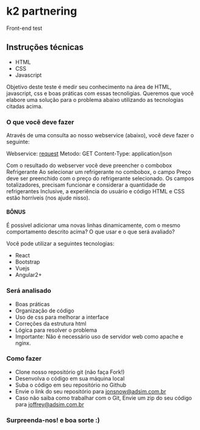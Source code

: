 # k2 partnering

Front-end test

## Instruções técnicas

- HTML
- CSS
- Javascript

Objetivo deste teste é medir seu conhecimento na área de HTML, javascript, css e boas práticas com essas tecnoligias.
Queremos que você elabore uma solução para o problema abaixo utilizando as tecnologias citadas acima.

### O que você deve fazer

Através de uma consulta ao nosso webservice (abaixo), você deve fazer o seguinte:

Webservice: [request](https://api.adsim.co/crm/api/v1/refrigerante/listar)
Metodo: GET
Content-Type: application/json

Com o resultado do webserver você deve preencher o combobox Refrigerante
Ao selecionar um refrigerante no combobox, o campo Preço deve ser preenchido com o preço do refrigerante selecionado.
Os campos totalizadores, precisam funcionar e considerar a quantidade de refrigerantes
Inclusive, a experiência do usuário e código HTML e CSS estão horríveis (nos ajude nisso).

#### BÔNUS

É possível adicionar uma novas linhas dinamicamente, com o mesmo comportamento descrito acima?
O que usar e o que será avaliado?

Você pode utilizar a seguintes tecnologias:

- React
- Bootstrap
- Vuejs
- Angular2+

### Será analisado

- Boas práticas
- Organização de código
- Uso de css para melhorar a interface
- Correções da estrutura html
- Lógica para resolver o problema
- Importante: Não é necessário uso de servidor web como apache e nginx.

### Como fazer

- Clone nosso repositório git (não faça Fork!)
- Desenvolva o código em sua máquina local
- Suba o código em seu repositório no Github
- Envie o link do seu repositório para jonsnow@adsim.com.br
- Caso não saiba como trabalhar com o Git, Envie um zip do seu código para joffrey@adsim.com.br

### Surpreenda-nos! e boa sorte :)

<!-- ___

This project was bootstrapped with [Create React App](https://github.com/facebook/create-react-app).

## Available Scripts

In the project directory, you can run:

### `npm start`

Runs the app in the development mode.<br>
Open [http://localhost:3000](http://localhost:3000) to view it in the browser.

The page will reload if you make edits.<br>
You will also see any lint errors in the console.

### `npm test`

Launches the test runner in the interactive watch mode.<br>
See the section about [running tests](https://facebook.github.io/create-react-app/docs/running-tests) for more information.

### `npm run build`

Builds the app for production to the `build` folder.<br>
It correctly bundles React in production mode and optimizes the build for the best performance.

The build is minified and the filenames include the hashes.<br>
Your app is ready to be deployed!

See the section about [deployment](https://facebook.github.io/create-react-app/docs/deployment) for more information.

### `npm run eject`

**Note: this is a one-way operation. Once you `eject`, you can’t go back!**

If you aren’t satisfied with the build tool and configuration choices, you can `eject` at any time. This command will remove the single build dependency from your project.

Instead, it will copy all the configuration files and the transitive dependencies (Webpack, Babel, ESLint, etc) right into your project so you have full control over them. All of the commands except `eject` will still work, but they will point to the copied scripts so you can tweak them. At this point you’re on your own.

You don’t have to ever use `eject`. The curated feature set is suitable for small and middle deployments, and you shouldn’t feel obligated to use this feature. However we understand that this tool wouldn’t be useful if you couldn’t customize it when you are ready for it.

## Learn More

You can learn more in the [Create React App documentation](https://facebook.github.io/create-react-app/docs/getting-started).

To learn React, check out the [React documentation](https://reactjs.org/).

### Code Splitting

This section has moved here: https://facebook.github.io/create-react-app/docs/code-splitting

### Analyzing the Bundle Size

This section has moved here: https://facebook.github.io/create-react-app/docs/analyzing-the-bundle-size

### Making a Progressive Web App

This section has moved here: https://facebook.github.io/create-react-app/docs/making-a-progressive-web-app

### Advanced Configuration

This section has moved here: https://facebook.github.io/create-react-app/docs/advanced-configuration

### Deployment

This section has moved here: https://facebook.github.io/create-react-app/docs/deployment

### `npm run build` fails to minify

This section has moved here: https://facebook.github.io/create-react-app/docs/troubleshooting#npm-run-build-fails-to-minify -->
